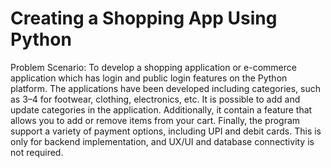 # Creating a Shopping App Using Python
Problem Scenario: To develop a shopping application or e-commerce application which has login and public login features on the Python platform. The applications have been developed including categories, such as 3–4 for footwear, clothing, electronics, etc. It is possible to add and update categories in the application. Additionally, it contain a feature that allows you to add or remove items from your cart. Finally, the program support a variety of payment options, including UPI and debit cards. This is only for backend implementation, and UX/UI and database connectivity is not required.

